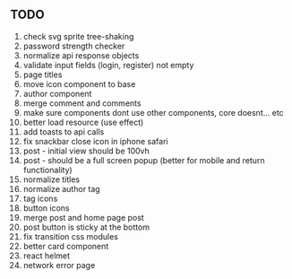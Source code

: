 ## TODO

1. check svg sprite tree-shaking
2. password strength checker
3. normalize api response objects
4. validate input fields (login, register) not empty
5. page titles
6. move icon component to base
7. author component
8. merge comment and comments
9. make sure components dont use other components, core doesnt... etc
10. better load resource (use effect)
11. add toasts to api calls
12. fix snackbar close icon in iphone safari
13. post - initial view should be 100vh
14. post - should be a full screen popup (better for mobile and return functionality)
15. normalize titles
16. normalize author tag
17. tag icons
18. button icons
19. merge post and home page post
20. post button is sticky at the bottom
21. fix transition css modules
22. better card component
23. react helmet
24. network error page
